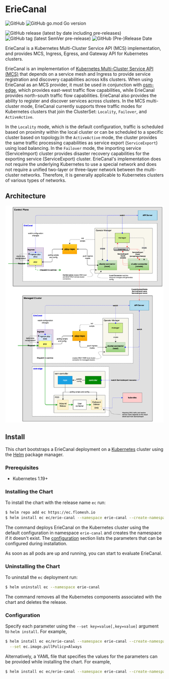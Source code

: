 # ErieCanal
![GitHub](https://img.shields.io/github/license/flomesh-io/ErieCanal?style=flat-square)
![GitHub go.mod Go version](https://img.shields.io/github/go-mod/go-version/flomesh-io/ErieCanal?style=flat-square)

![GitHub release (latest by date including pre-releases)](https://img.shields.io/github/v/release/flomesh-io/ErieCanal?include_prereleases&style=flat-square)
![GitHub tag (latest SemVer pre-release)](https://img.shields.io/github/v/tag/flomesh-io/ErieCanal?include_prereleases&style=flat-square)
![GitHub (Pre-)Release Date](https://img.shields.io/github/release-date-pre/flomesh-io/ErieCanal?style=flat-square)

ErieCanal is a Kubernetes Multi-Cluster Service API (MCS) implementation, and provides MCS, Ingress, Egress, and Gateway API for Kubernetes clusters.

ErieCanal is an implementation of [Kubernetes Multi-Cluster Service API (MCS)](https://github.com/kubernetes-sigs/mcs-api) that depends on a service mesh and Ingress to provide service registration and discovery capabilities across k8s clusters. When using ErieCanal as an MCS provider, it must be used in conjunction with [osm-edge](https://github.com/flomesh-io/osm-edge), which provides east-west traffic flow capabilities, while ErieCanal provides north-south traffic flow capabilities. ErieCanal also provides the ability to register and discover services across clusters. In the MCS multi-cluster mode, ErieCanal currently supports three traffic modes for Kubernetes clusters that join the ClusterSet: `Locality`, `Failover`, and `ActiveActive`. 

In the `Locality` mode, which is the default configuration, traffic is scheduled based on proximity within the local cluster or can be scheduled to a specific cluster based on topology.In the `ActiveActive` mode, the cluster provides the same traffic processing capabilities as service export (`ServiceExport`) using load balancing. In the `Failover` mode, the importing service (ServiceImport) cluster provides disaster recovery capabilities for the exporting service (ServiceExport) cluster. ErieCanal's implementation does not require the underlying Kubernetes to use a special network and does not require a unified two-layer or three-layer network between the multi-cluster networks. Therefore, it is generally applicable to Kubernetes clusters of various types of networks.

## Architecture

![ErieCanal Architecture diagram](architecture.png)

## Install

This chart bootstraps a ErieCanal deployment on a [Kubernetes](http://kubernetes.io) cluster using the [Helm](https://helm.sh) package manager.

### Prerequisites

- Kubernetes 1.19+

### Installing the Chart

To install the chart with the release name `ec` run:

```bash
$ helm repo add ec https://ec.flomesh.io
$ helm install ec ec/erie-canal --namespace erie-canal --create-namespace --version=0.1.0-alpha.2
```

The command deploys ErieCanal on the Kubernetes cluster using the default configuration in namespace `erie-canal` and creates the namespace if it doesn't exist. The [configuration](#configuration) section lists the parameters that can be configured during installation.

As soon as all pods are up and running, you can start to evaluate ErieCanal.

### Uninstalling the Chart

To uninstall the `ec` deployment run:

```bash
$ helm uninstall ec --namespace erie-canal
```

The command removes all the Kubernetes components associated with the chart and deletes the release.

### Configuration

Specify each parameter using the `--set key=value[,key=value]` argument to `helm install`. For example,

```bash
$ helm install ec ec/erie-canal --namespace erie-canal --create-namespace --version=0.1.0-alpha.2 \
  --set ec.image.pullPolicy=Always
```

Alternatively, a YAML file that specifies the values for the parameters can be provided while installing the chart. For example,

```bash
$ helm install ec ec/erie-canal --namespace erie-canal --create-namespace --version=0.1.0-alpha.2 -f values-override.yaml
```
